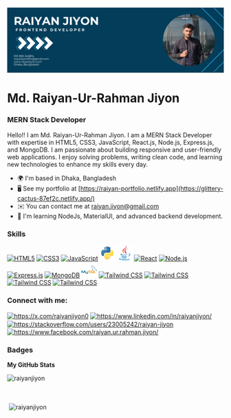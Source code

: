 ![I am GitHub Readme Generator's creator](Linkedin-Cover.png)

# Md. Raiyan-Ur-Rahman Jiyon

### MERN Stack Developer

Hello!! I am Md. Raiyan-Ur-Rahman Jiyon. I am a MERN Stack Developer with expertise in HTML5, CSS3, JavaScript, React.js, Node.js, Express.js, and MongoDB. I am passionate about building responsive and user-friendly web applications. I enjoy solving problems, writing clean code, and learning new technologies to enhance my skills every day.

* 🌍  I'm based in Dhaka, Bangladesh
* 🖥️  See my portfolio at [https://raiyan-portfolio.netlify.app](https://glittery-cactus-87ef2c.netlify.app/)
* ✉️  You can contact me at [raiyan.jiyon@gmail.com](mailto:raiyan.jiyon@gmail.com)
* 🧠  I'm learning NodeJs, MaterialUI, and advanced backend development.

### Skills

<p align="left">
<a href="https://developer.mozilla.org/en-US/docs/Web/HTML" target="_blank" rel="noreferrer"><img src="https://raw.githubusercontent.com/danielcranney/readme-generator/main/public/icons/skills/html5-colored.svg" width="36" height="36" alt="HTML5" /></a>
<a href="https://developer.mozilla.org/en-US/docs/Web/CSS" target="_blank" rel="noreferrer"><img src="https://raw.githubusercontent.com/danielcranney/readme-generator/main/public/icons/skills/css3-colored.svg" width="36" height="36" alt="CSS3" /></a>
<a href="https://developer.mozilla.org/en-US/docs/Web/JavaScript" target="_blank" rel="noreferrer"><img src="https://raw.githubusercontent.com/danielcranney/readme-generator/main/public/icons/skills/javascript-colored.svg" width="36" height="36" alt="JavaScript" /></a>
<a href="https://developer.mozilla.org/en-US/docs/Web/JavaScript" target="_blank" rel="noreferrer"><img src="https://raw.githubusercontent.com/devicons/devicon/master/icons/python/python-original.svg" width="36" height="36" alt="JavaScript" /></a>
<a href="https://developer.mozilla.org/en-US/docs/Web/JavaScript" target="_blank" rel="noreferrer"><img src="https://raw.githubusercontent.com/devicons/devicon/master/icons/java/java-original.svg" width="36" height="36" alt="JavaScript" /></a>
<a href="https://reactjs.org/" target="_blank" rel="noreferrer"><img src="https://raw.githubusercontent.com/danielcranney/readme-generator/main/public/icons/skills/react-colored.svg" width="36" height="36" alt="React" /></a>
<a href="https://nodejs.org/en/" target="_blank" rel="noreferrer"><img src="https://raw.githubusercontent.com/danielcranney/readme-generator/main/public/icons/skills/nodejs-colored.svg" width="36" height="36" alt="Node.js" /></a>
<a href="https://expressjs.com/" target="_blank" rel="noreferrer"><img src="https://raw.githubusercontent.com/danielcranney/readme-generator/main/public/icons/skills/express-colored.svg" width="36" height="36" alt="Express.js" /></a>
<a href="https://www.mongodb.com/" target="_blank" rel="noreferrer"><img src="https://raw.githubusercontent.com/danielcranney/readme-generator/main/public/icons/skills/mongodb-colored.svg" width="36" height="36" alt="MongoDB" /></a>
<a href="https://www.mongodb.com/" target="_blank" rel="noreferrer"><img src="https://raw.githubusercontent.com/devicons/devicon/master/icons/mysql/mysql-original-wordmark.svg" width="36" height="36" alt="MongoDB" /></a>
<a href="https://tailwindcss.com/" target="_blank" rel="noreferrer"><img src="https://raw.githubusercontent.com/danielcranney/readme-generator/main/public/icons/skills/tailwindcss-colored.svg" width="36" height="36" alt="Tailwind CSS" /></a>
<a href="https://tailwindcss.com/" target="_blank" rel="noreferrer"><img src="https://www.vectorlogo.zone/logos/firebase/firebase-icon.svg" width="36" height="36" alt="Tailwind CSS" /></a>
<a href="https://tailwindcss.com/" target="_blank" rel="noreferrer"><img src="https://cdn.worldvectorlogo.com/logos/django.svg" width="36" height="36" alt="Tailwind CSS" /></a>
<a href="https://tailwindcss.com/" target="_blank" rel="noreferrer"><img src="https://www.vectorlogo.zone/logos/git-scm/git-scm-icon.svg" width="36" height="36" alt="Tailwind CSS" /></a>
</p>

<h3 align="left">Connect with me:</h3>
<p align="left">
<a href="https://twitter.com/https://x.com/raiyanjiyon0" target="blank"><img align="center" src="https://raw.githubusercontent.com/rahuldkjain/github-profile-readme-generator/master/src/images/icons/Social/twitter.svg" alt="https://x.com/raiyanjiyon0" height="30" width="40" /></a>
<a href="https://linkedin.com/in/https://www.linkedin.com/in/raiyanjiyon/" target="blank"><img align="center" src="https://raw.githubusercontent.com/rahuldkjain/github-profile-readme-generator/master/src/images/icons/Social/linked-in-alt.svg" alt="https://www.linkedin.com/in/raiyanjiyon/" height="30" width="40" /></a>
<a href="https://stackoverflow.com/users/https://stackoverflow.com/users/23005242/raiyan-jiyon" target="blank"><img align="center" src="https://raw.githubusercontent.com/rahuldkjain/github-profile-readme-generator/master/src/images/icons/Social/stack-overflow.svg" alt="https://stackoverflow.com/users/23005242/raiyan-jiyon" height="30" width="40" /></a>
<a href="https://fb.com/https://www.facebook.com/raiyan.ur.rahman.jiyon/" target="blank"><img align="center" src="https://raw.githubusercontent.com/rahuldkjain/github-profile-readme-generator/master/src/images/icons/Social/facebook.svg" alt="https://www.facebook.com/raiyan.ur.rahman.jiyon/" height="30" width="40" /></a>
</p>

### Badges

<b>My GitHub Stats</b>

<p><img align="left" src="https://github-readme-stats.vercel.app/api/top-langs?username=raiyanjiyon&show_icons=true&locale=en&layout=compact" alt="raiyanjiyon" /></p>

<br/> 
<br/>
<br/>

<p>&nbsp;<img align="center" src="https://github-readme-stats.vercel.app/api?username=raiyanjiyon&show_icons=true&locale=en" alt="raiyanjiyon" /></p>
